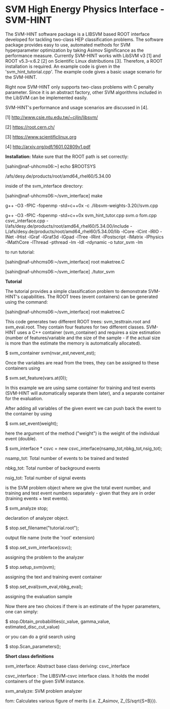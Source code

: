 SVM High Energy Physics Interface - SVM-HINT
============================================

The SVM-HINT software package is a LIBSVM based ROOT interface developed for tackling two-class HEP classification problems. The software package provides easy to use, automated methods for SVM hyperparameter optimization by taking Asimov Significance as the performance measure.
Currently SVM-HINT works with LibSVM v3 [1] and ROOT v5.3-v.6.2 [2] on Scientific Linux distributions [3]. 
Therefore, a ROOT installation is required.
An example code is given in the 'svm_hint_tutorial.cpp'. The example code gives a basic usage scenario for the SVM-HINT.

Right now SVM-HINT only supports two-class problems with C penalty parameter. Since it is an abstract factory, other SVM algorithms included in the LibSVM can be implemented easily. 

SVM-HINT's performance and usage scenarios are discussed in [4].

[1] http://www.csie.ntu.edu.tw/~cjlin/libsvm/

[2] https://root.cern.ch/

[3] https://www.scientificlinux.org

[4] http://arxiv.org/pdf/1601.02809v1.pdf

**Installation:**
Make sure that the ROOT path is set correctly:

[sahin@naf-uhhcms06:~] echo $ROOTSYS

/afs/desy.de/products/root/amd64_rhel60/5.34.00

inside of the svm_interface directory: 

[sahin@naf-uhhcms06:~/svm_interface] make

g++ -O3 -fPIC -fopenmp -std=c++0x  -c   ./libsvm-weights-3.20//svm.cpp

g++ -O3 -fPIC -fopenmp -std=c++0x  svm_hint_tutor.cpp svm.o fom.cpp csvc_interface.cpp -I/afs/desy.de/products/root/amd64_rhel60/5.34.00/include -L/afs/desy.de/products/root/amd64_rhel60/5.34.00/lib -lCore -lCint -lRIO -lNet -lHist -lGraf -lGraf3d -lGpad -lTree -lRint -lPostscript -lMatrix -lPhysics -lMathCore -lThread -pthread -lm -ldl -rdynamic  -o tutor_svm -lm 

to run tutorial:

[sahin@naf-uhhcms06:~/svm_interface] root maketree.C

[sahin@naf-uhhcms06:~/svm_interface] ./tutor_svm


**Tutorial**

The tutorial provides a simple classification problem to demonstrate
SVM-HINT's capabilities. The ROOT trees (event containers) can be
generated using the command: 

[sahin@naf-uhhcms06:~/svm_interface] root maketree.C

This code generates two different ROOT trees: svm_testtrain.root and
svm_eval.root. They contain four features for two different classes. 
SVM-HINT uses a C++ container (svm_container) and requires a size
estimation (number of features/variable and the size of the sample -
if the actual size is more than the estimate the memory is automatically allocated).

$ svm_container svm(nvar_est,nevent_est);

Once the variables are read from the trees, they can be assigned to
these containers using 

$ svm.set_feature(vars.at(0));

In this example we are using same container for training and test events (SVM-HINT will automatically separate them later), and a
separate container for the evaluation.

After adding all variables of the given event we can push back the
event to the container by using

$ svm.set_event(weight);

here the argument of the method ("weight") is the weight of the
individual event (double).

$  svm_interface * csvc = new csvc_interface(nsamp_tot,nbkg_tot,nsig_tot);

nsamp_tot: Total number of events to be trained and tested

nbkg_tot: Total number of background events

nsig_tot: Total number of signal events

is the SVM problem object where we give the total event number, and
training and test event numbers separately - given that they are in
order (training events + test events).

$ svm_analyze stop;

declaration of analyzer object.

$ stop.set_filename("tutorial.root");

output file name (note the 'root' extension)
 
$ stop.set_svm_interface(csvc);

assigning the problem to the analyzer 

$ stop.setup_svm(svm);

assigning the text and training event container
 
$ stop.set_eval(svm_eval,nbkg_eval);

assigning the evaluation sample

Now there are two choices if there is an estimate of the hyper
parameters, one can simply:

$ stop.Obtain_probabilities(c_value, gamma_value, estimated_disc_cut_value)

or you can do a grid search using

$ stop.Scan_parameters();


 **Short class definitions**

svm_interface: 
Abstract base class deriving: csvc_interface 

csvc_interface : 
The LIBSVM-csvc interface class. It holds the model containers of the given SVM instance. 

svm_analyze:
SVM problem analyzer

fom:
Calculates various figure of merits (i.e. Z_Asimov, Z_{S/sqrt{S+B}}).
